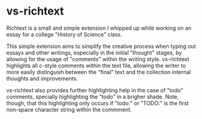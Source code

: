 # vs-richtext

Richtext is a small and simple extension I whipped up while working on an essay for a college "History of Science" class.

This simple extension aims to simplify the creative process when typing out essays and other writings, especially in the initial "thought" stages, by allowing for the usage of "comments" within the writing style. vs-richtext highlights all c-style comments within the text file, allowing the writer to more easily distinguish between the "final" text and the collection internal thoughts and improvements.

vs-richtext also provides further highlighting help in the case of "todo" comments, specially highlighting the "todo" in a brigher shade. Note, though, that this highlighting only occurs if "todo:" or "TODO:" is the first non-space character string within the commment.